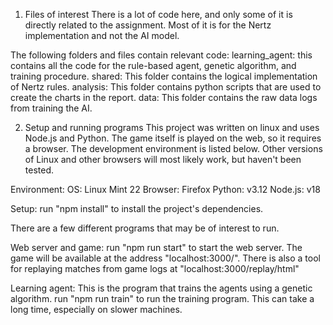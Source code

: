 1. Files of interest
There is a lot of code here, and only some of it is directly related to the assignment. Most of it is
for the Nertz implementation and not the AI model.

The following folders and files contain relevant code:
learning_agent: this contains all the code for the rule-based agent, genetic algorithm, and training procedure.
shared: This folder contains the logical implementation of Nertz rules.
analysis: This folder contains python scripts that are used to create the charts in the report.
data: This folder contains the raw data logs from training the AI.

2. Setup and running programs
This project was written on linux and uses Node.js and Python. The game itself is played on the web,
so it requires a browser. The development environment is listed below. Other versions of Linux and other browsers
will most likely work, but haven't been tested.

Environment:
OS: Linux Mint 22
Browser: Firefox
Python: v3.12
Node.js: v18

Setup:
run "npm install" to install the project's dependencies.


There are a few different programs that may be of interest to run.

Web server and game:
run "npm run start" to start the web server.
The game will be available at the address "localhost:3000/".
There is also a tool for replaying matches from game logs at "localhost:3000/replay/html"

Learning agent:
This is the program that trains the agents using a genetic algorithm.
run "npm run train" to run the training program. This can take a long time, especially on slower machines.
